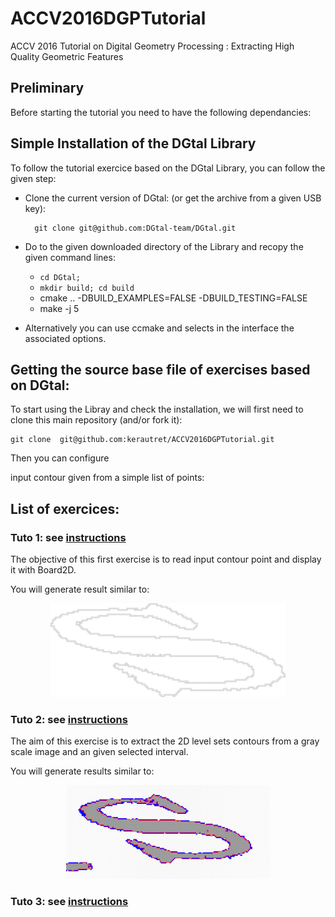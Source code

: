 # ACCV2016DGPTutorial
ACCV 2016 Tutorial on  Digital Geometry Processing : Extracting High Quality Geometric Features


## Preliminary
Before starting the tutorial you need to have the following dependancies:



## Simple Installation of the DGtal Library 
To follow the tutorial exercice based on the DGtal Library, you can follow the given step:

 - Clone the current version of DGtal: (or get the archive from a given USB key):
    ```
      git clone git@github.com:DGtal-team/DGtal.git
    ```
 
 - Do to the given downloaded directory of the Library and recopy the given command lines: 
   - ```cd DGtal;``` 
   - ```mkdir build; cd build```
   - cmake .. -DBUILD_EXAMPLES=FALSE -DBUILD_TESTING=FALSE
   - make -j 5 
 
 - Alternatively you can use ccmake and selects in the interface the associated options.
 
 
## Getting the source base file of exercises based on DGtal:

To start using the Libray and check the installation, we will first
need to clone this main repository (and/or fork it):
  ```
  git clone  git@github.com:kerautret/ACCV2016DGPTutorial.git
  ```
Then you can configure 

input contour given from a simple list of points:


## List of exercices:

### Tuto 1:  see [instructions](exercise1baseDGtal/README.md)
The objective of this first exercise is to read input contour point and display it with Board2D.

You will generate result similar to:
<center>
<a href="tuto1_baseDGtal/results/res.png"><img height=150 src="tuto1_baseDGtal/results/res.png"></a>
</center>


### Tuto 2:  see [instructions](exercise2LSC/README.md)

The aim of this exercise is to extract the 2D level sets contours from
a gray scale image and an given selected interval.

You will generate results similar to:
<center>
<a href="tuto2_LSC/results/res.png"><img height=150 src="tuto2_LSC/results/res.png"></a>
</center>


### Tuto 3: see [instructions](exercise3curvatures/README.md)











